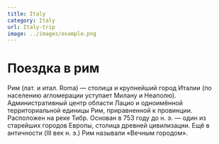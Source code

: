 ```yaml
---
title: Italy
category: Italy
url: Italy-trip
image: ../images/example.png
---
```


# Поездка в рим

Рим (лат. и итал. Roma) — столица и крупнейший город Италии (по населению агломерации уступает Милану и Неаполю).
Административный центр области Лацио и одноимённой территориальной единицы Рим, приравненной к провинции. Расположен на реке Тибр.
Основан в 753 году до н. э. — один из старейших городов Европы, столица древней цивилизации.
Ещё в античности (III век н. э.) Рим называли «Вечным городом».